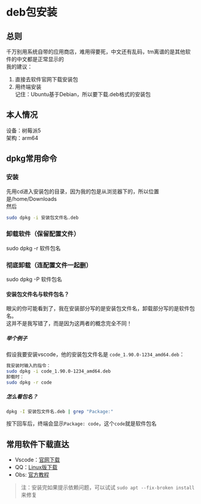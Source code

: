 # deb包安装

## 总则
千万别用系统自带的应用商店，难用得要死，中文还有乱码，tm离谱的是其他软件的中文都是正常显示的  
我的建议：  
1. 直接去软件官网下载安装包  
2. 用终端安装  
记住：Ubuntu基于Debian，所以要下载.deb格式的安装包  

## 本人情况
设备：树莓派5  
架构：arm64  

## dpkg常用命令
### 安装
先用cd进入安装包的目录，因为我的包是从浏览器下的，所以位置是/home/Downloads  
然后
```sh
sudo dpkg -i 安装包文件名.deb
```
### 卸载软件（保留配置文件）
sudo dpkg -r 软件包名

### 彻底卸载（连配置文件一起删）
sudo dpkg -P 软件包名

#### 安装包文件名与软件包名？
眼尖的你可能看到了，我在安装部分写的是安装包文件名，卸载部分写的是软件包名。  
这并不是我写错了，而是因为这两者的概念完全不同！
##### 举个例子
假设我要安装vscode，他的安装包文件名是 `code_1.90.0-1234_amd64.deb`：
```sh
我安装时输入的指令：  
sudo dpkg -i code_1.90.0-1234_amd64.deb
卸载时：  
sudo dpkg -r code   
```
##### 怎么看包名？
```sh
dpkg -I 安装包文件名.deb | grep "Package:"
```
按下回车后，终端会显示`Package: code`，这个`code`就是软件包名

## 常用软件下载直达
- Vscode：[官网下载](https://code.visualstudio.com/download)  
- QQ：[Linux版下载](https://im.qq.com/linuxqq/index.shtml)  
- Obs: [官方教程](https://obsproject.com/kb/linux-installation)
> 注：安装完如果提示依赖问题，可以试试 `sudo apt --fix-broken install`来修复